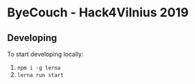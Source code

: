 # ByeCouch - Hack4Vilnius 2019 

## Developing

To start developing locally:
  1. `npm i -g lerna`  
  2. `lerna run start`
